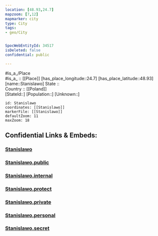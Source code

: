 ```yaml
---
location: [48.93,24.7] 
mapzoom: [7,12] 
mapmarker: city 
type: City
tags:
- geo/City


SpocWebEntityId: 34517
isDeleted: false
confidential: public

---
```

#is_a_/Place  
#is_a_ :: [[Place]] 
[has_place_longitude::24.7] 
[has_place_latitude::48.93] 
[name::Stanislawo] 
State ::  
Country :: [[Poland]]  
[StateId::] 
[Population::] 
[Unknown::] 


```leaflet
id: Stanislawo
coordinates: [[Stanislawo]] 
markerFile: [[Stanislawo]] 
defaultZoom: 11 
maxZoom: 18
```


## Confidential Links & Embeds: 

### [Stanislawo](/_Standards/Earth/Continent/Europe/Europe~East/Ukraine/Regions~Ukraine/Ivano-Frankivs'k/City/Stanislawo.md) 

### [Stanislawo.public](/_public/Earth/Continent/Europe/Europe~East/Ukraine/Regions~Ukraine/Ivano-Frankivs'k/City/Stanislawo.public.md) 

### [Stanislawo.internal](/_internal/Earth/Continent/Europe/Europe~East/Ukraine/Regions~Ukraine/Ivano-Frankivs'k/City/Stanislawo.internal.md) 

### [Stanislawo.protect](/_protect/Earth/Continent/Europe/Europe~East/Ukraine/Regions~Ukraine/Ivano-Frankivs'k/City/Stanislawo.protect.md) 

### [Stanislawo.private](/_private/Earth/Continent/Europe/Europe~East/Ukraine/Regions~Ukraine/Ivano-Frankivs'k/City/Stanislawo.private.md) 

### [Stanislawo.personal](/_personal/Earth/Continent/Europe/Europe~East/Ukraine/Regions~Ukraine/Ivano-Frankivs'k/City/Stanislawo.personal.md) 

### [Stanislawo.secret](/_secret/Earth/Continent/Europe/Europe~East/Ukraine/Regions~Ukraine/Ivano-Frankivs'k/City/Stanislawo.secret.md)

